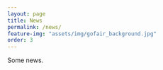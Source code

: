 ```yaml
---
layout: page
title: News
permalink: /news/
feature-img: "assets/img/gofair_background.jpg"
order: 3
---
```


Some news.
